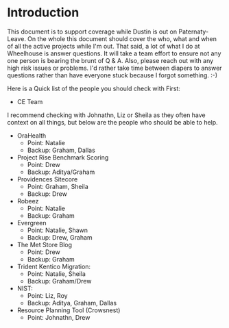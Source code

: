 # Introduction

This document is to support coverage while Dustin is out on Paternaty-Leave. On the whole this document should cover the who, what and when of all the active projects while I'm out. That said, a lot of what I do at Wheelhouse is answer questions. It will take a team effort to ensure not any one person is bearing the brunt of Q & A. Also, please reach out with any high risk issues or problems. I'd rather take time between diapers to answer questions rather than have everyone stuck because I forgot something. :-)

Here is a Quick list of the people you should check with First:

- CE Team

I recommend checking with Johnathn, Liz or Sheila as they often have context on all things, but below are the people who should be able to help.

- OraHealth
    - Point: Natalie
    - Backup: Graham, Dallas
- Project Rise Benchmark Scoring
    - Point: Drew
    - Backup: Aditya/Graham
- Providences Sitecore
    - Point: Graham, Sheila
    - Backup: Drew
- Robeez
    - Point: Natalie
    - Backup: Graham
- Evergreen
    - Point: Natalie, Shawn
    - Backup: Drew, Graham
- The Met Store Blog
    - Point: Drew
    - Backup: Graham
- Trident Kentico Migration:
    - Point: Natalie, Sheila
    - Backup: Graham/Drew
- NIST:
    - Point: Liz, Roy
    - Backup: Aditya, Graham, Dallas
- Resource Planning Tool (Crowsnest)
    - Point: Johnathn, Drew